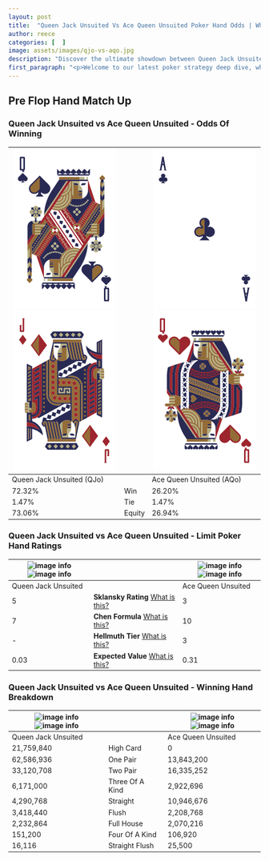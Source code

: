 ```yaml
---
layout: post
title:  "Queen Jack Unsuited Vs Ace Queen Unsuited Poker Hand Odds | Which Is The Better Hand In Poker? A Complete Guide"
author: reece
categories: [  ]
image: assets/images/qjo-vs-aqo.jpg
description: "Discover the ultimate showdown between Queen Jack Unsuited and Ace Queen Unsuited in poker! Uncover the odds, strategies, and scenarios where one hand triumphs over the other. Get ready to up your poker game with this thrilling analysis."
first_paragraph: "<p>Welcome to our latest poker strategy deep dive, where we're pitting two distinct hands against each other in a high-stakes showdown: Queen Jack Unsuited vs Ace Queen Unsuited.</p><p>In the dynamic world of poker, every decision counts, and knowing which hand holds the upper hand is key to your success at the table.</p><p>In this article, we'll dissect these two hands, explore the scenarios where one dominates the other, and equip you with the knowledge to make strategic choices that can tip the odds in your favor.</p><p>Get ready to unravel the intriguing dynamics of these poker hands and elevate your game to new heights.</p>"
---
```




[comment]: # (sp0)

## Pre Flop Hand Match Up

<div class="table hand-ratings" markdown="1"> 



### Queen Jack Unsuited vs Ace Queen Unsuited - Odds Of Winning


    
| ![image info](assets/images/hand1/q.png) ![image info](assets/images/hand1/jo.png) |  | ![image info](assets/images/hand2/a.png) ![image info](assets/images/hand2/qo.png) |
| -------- | -------- | -------- |
| Queen Jack Unsuited (QJo) |  | Ace Queen Unsuited (AQo) |
| 72.32% | Win | 26.20% |
| 1.47% | Tie | 1.47% |
| 73.06% | Equity | 26.94% |




[comment]: # (sp1)



### Queen Jack Unsuited vs Ace Queen Unsuited - Limit Poker Hand Ratings


    
| ![image info](https://www.riverpairs.com/assets/images/hand1/q.png) ![image info](https://www.riverpairs.com/assets/images/hand1/jo.png) |  | ![image info](https://www.riverpairs.com/assets/images/hand2/a.png) ![image info](https://www.riverpairs.com/assets/images/hand2/qo.png) |
| -------- | -------- | -------- |
| Queen Jack Unsuited |  | Ace Queen Unsuited |
| 5 | **Sklansky Rating** [What is this?](/sklansky-rating-explained) | 3 |
| 7 | **Chen Formula** [What is this?](/chen-formula-explained) | 10 |
| - | **Hellmuth Tier** [What is this?](/Hellmuth-tier-explained) | 3 |
| 0.03 | **Expected Value** [What is this?](/expected-value-explained) | 0.31 |




[comment]: # (sp2)



### Queen Jack Unsuited vs Ace Queen Unsuited - Winning Hand Breakdown


    
| ![image info](https://www.riverpairs.com/assets/images/hand1/q.png) ![image info](https://www.riverpairs.com/assets/images/hand1/jo.png) |  | ![image info](https://www.riverpairs.com/assets/images/hand2/a.png) ![image info](https://www.riverpairs.com/assets/images/hand2/qo.png) |
| -------- | -------- | -------- |
| Queen Jack Unsuited |  | Ace Queen Unsuited |
| 21,759,840 | High Card | 0 |
| 62,586,936 | One Pair | 13,843,200 |
| 33,120,708 | Two Pair | 16,335,252 |
| 6,171,000 | Three Of A Kind | 2,922,696 |
| 4,290,768 | Straight | 10,946,676 |
| 3,418,440 | Flush | 2,208,768 |
| 2,232,864 | Full House | 2,070,216 |
| 151,200 | Four Of A Kind | 106,920 |
| 16,116 | Straight Flush | 25,500 |




[comment]: # (sp3)



</div>

[comment]: # (sp4)



[comment]: # (sp5)

